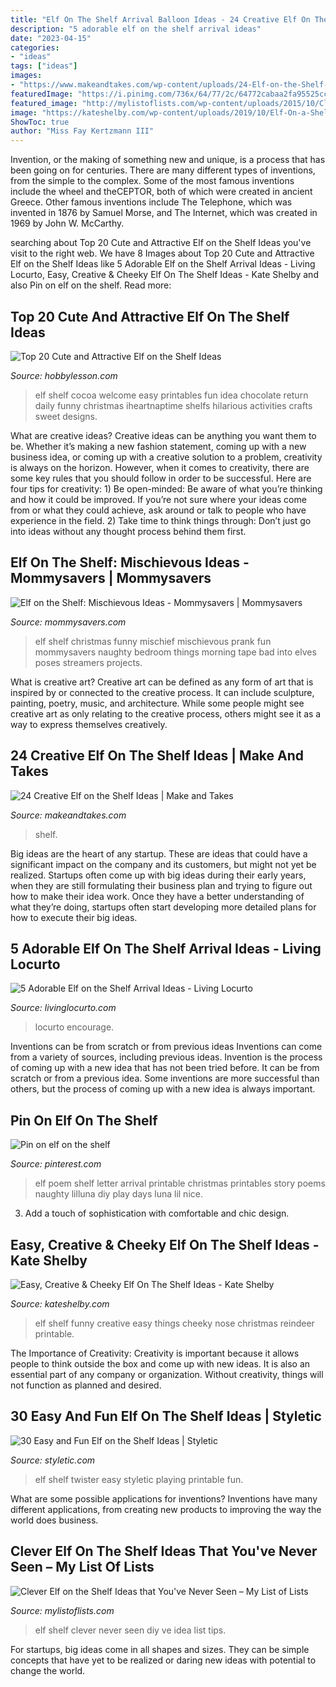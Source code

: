 ```yaml
---
title: "Elf On The Shelf Arrival Balloon Ideas - 24 Creative Elf On The Shelf Ideas"
description: "5 adorable elf on the shelf arrival ideas"
date: "2023-04-15"
categories:
- "ideas"
tags: ["ideas"]
images:
- "https://www.makeandtakes.com/wp-content/uploads/24-Elf-on-the-Shelf-Ideas.jpg"
featuredImage: "https://i.pinimg.com/736x/64/77/2c/64772cabaa2fa95525cca25cebdb2852.jpg"
featured_image: "http://mylistoflists.com/wp-content/uploads/2015/10/Clever-Elf-on-the-Shelf-Ideas-that-Youve-Never-Seen13.jpg"
image: "https://kateshelby.com/wp-content/uploads/2019/10/Elf-On-a-Shelf-Pin-The-Nose-On-Reindeer.jpeg"
ShowToc: true
author: "Miss Fay Kertzmann III"
---
```



Invention, or the making of something new and unique, is a process that has been going on for centuries. There are many different types of inventions, from the simple to the complex. Some of the most famous inventions include the wheel and theCEPTOR, both of which were created in ancient Greece. Other famous inventions include The Telephone, which was invented in 1876 by Samuel Morse, and The Internet, which was created in 1969 by John W. McCarthy.

	

		
searching about Top 20 Cute and Attractive Elf on the Shelf Ideas you've visit to the right web. We have 8 Images about Top 20 Cute and Attractive Elf on the Shelf Ideas like 5 Adorable Elf on the Shelf Arrival Ideas - Living Locurto, Easy, Creative &amp; Cheeky Elf On The Shelf Ideas - Kate Shelby and also Pin on elf on the shelf. Read more:
		
    
## Top 20 Cute And Attractive Elf On The Shelf Ideas

<img loading=lazy src="http://hobbylesson.com/wp-content/uploads/2015/11/Top-20-Elf-on-the-Shelf-Ideas-1.jpg" onerror="this.onerror=null;this.src='https://tse2.mm.bing.net/th?id=OIP.knsK-SBmVk6dS0wtJNtmdwHaLH&amp;pid=15.1';" alt="Top 20 Cute and Attractive Elf on the Shelf Ideas">

_Source: hobbylesson.com_

>elf shelf cocoa welcome easy printables fun idea chocolate return daily funny christmas iheartnaptime shelfs hilarious activities crafts sweet designs. 

	

What are creative ideas?
Creative ideas can be anything you want them to be. Whether it’s making a new fashion statement, coming up with a new business idea, or coming up with a creative solution to a problem, creativity is always on the horizon. However, when it comes to creativity, there are some key rules that you should follow in order to be successful. Here are four tips for creativity: 1) Be open-minded: Be aware of what you’re thinking and how it could be improved. If you’re not sure where your ideas come from or what they could achieve, ask around or talk to people who have experience in the field. 2) Take time to think things through: Don’t just go into ideas without any thought process behind them first.

    
## Elf On The Shelf: Mischievous Ideas - Mommysavers | Mommysavers

<img loading=lazy src="http://www.mommysavers.com/wp-content/uploads/2013/12/900x900px-LL-1bf55f07_389808_2750823845173_1895345789_n-2.jpeg" onerror="this.onerror=null;this.src='https://tse2.mm.bing.net/th?id=OIP.grrjvnsNRh46IKNZbO90pAHaJ4&amp;pid=15.1';" alt="Elf on the Shelf: Mischievous Ideas - Mommysavers | Mommysavers">

_Source: mommysavers.com_

>elf shelf christmas funny mischief mischievous prank fun mommysavers naughty bedroom things morning tape bad into elves poses streamers projects. 

	

What is creative art?
Creative art can be defined as any form of art that is inspired by or connected to the creative process. It can include sculpture, painting, poetry, music, and architecture. While some people might see creative art as only relating to the creative process, others might see it as a way to express themselves creatively.

    
## 24 Creative Elf On The Shelf Ideas | Make And Takes

<img loading=lazy src="https://www.makeandtakes.com/wp-content/uploads/24-Elf-on-the-Shelf-Ideas.jpg" onerror="this.onerror=null;this.src='https://tse2.mm.bing.net/th?id=OIP.nkY9UU6UaU__SeKCW8uGVgHaLZ&amp;pid=15.1';" alt="24 Creative Elf on the Shelf Ideas | Make and Takes">

_Source: makeandtakes.com_

>shelf. 

	

Big ideas are the heart of any startup. These are ideas that could have a significant impact on the company and its customers, but might not yet be realized. Startups often come up with big ideas during their early years, when they are still formulating their business plan and trying to figure out how to make their idea work. Once they have a better understanding of what they’re doing, startups often start developing more detailed plans for how to execute their big ideas.

    
## 5 Adorable Elf On The Shelf Arrival Ideas - Living Locurto

<img loading=lazy src="http://www.livinglocurto.com/wp-content/uploads/2015/11/Elf-on-the-Shelf-Random-Act-of-Kindness-Arrival-Letter.jpg" onerror="this.onerror=null;this.src='https://tse3.mm.bing.net/th?id=OIP.hkG9VRE38EMYr-kz-wZmdgHaLC&amp;pid=15.1';" alt="5 Adorable Elf on the Shelf Arrival Ideas - Living Locurto">

_Source: livinglocurto.com_

>locurto encourage. 

	

Inventions can be from scratch or from previous ideas
Inventions can come from a variety of sources, including previous ideas. Invention is the process of coming up with a new idea that has not been tried before. It can be from scratch or from a previous idea. Some inventions are more successful than others, but the process of coming up with a new idea is always important.

    
## Pin On Elf On The Shelf

<img loading=lazy src="https://i.pinimg.com/736x/64/77/2c/64772cabaa2fa95525cca25cebdb2852.jpg" onerror="this.onerror=null;this.src='https://tse1.mm.bing.net/th?id=OIP.X6tNm7K0ppV4EI61fzjf5gHaK_&amp;pid=15.1';" alt="Pin on elf on the shelf">

_Source: pinterest.com_

>elf poem shelf letter arrival printable christmas printables story poems naughty lilluna diy play days luna lil nice. 

	

3. Add a touch of sophistication with comfortable and chic design.

    
## Easy, Creative &amp; Cheeky Elf On The Shelf Ideas - Kate Shelby

<img loading=lazy src="https://kateshelby.com/wp-content/uploads/2019/10/Elf-On-a-Shelf-Pin-The-Nose-On-Reindeer.jpeg" onerror="this.onerror=null;this.src='https://tse2.mm.bing.net/th?id=OIP.LfIiyLnfV75fvu-YCbHVlQHaJ4&amp;pid=15.1';" alt="Easy, Creative &amp; Cheeky Elf On The Shelf Ideas - Kate Shelby">

_Source: kateshelby.com_

>elf shelf funny creative easy things cheeky nose christmas reindeer printable. 

	

The Importance of Creativity:
Creativity is important because it allows people to think outside the box and come up with new ideas. It is also an essential part of any company or organization. Without creativity, things will not function as planned and desired.

    
## 30 Easy And Fun Elf On The Shelf Ideas | Styletic

<img loading=lazy src="https://styletic.com/wp-content/uploads/2015/12/elf-on-the-shelf-ideas/28-elf-on-the-shelf-ideas.jpg" onerror="this.onerror=null;this.src='https://tse3.mm.bing.net/th?id=OIP.s8ezDWw2Zv3vRx65IW7QAgHaLj&amp;pid=15.1';" alt="30 Easy and Fun Elf on the Shelf Ideas | Styletic">

_Source: styletic.com_

>elf shelf twister easy styletic playing printable fun. 

	

What are some possible applications for inventions?
Inventions have many different applications, from creating new products to improving the way the world does business.

    
## Clever Elf On The Shelf Ideas That You&#039;ve Never Seen – My List Of Lists

<img loading=lazy src="http://mylistoflists.com/wp-content/uploads/2015/10/Clever-Elf-on-the-Shelf-Ideas-that-Youve-Never-Seen13.jpg" onerror="this.onerror=null;this.src='https://tse4.mm.bing.net/th?id=OIP.7oPN-lBHvcuyeeib9SzrrQHaLH&amp;pid=15.1';" alt="Clever Elf on the Shelf Ideas that You&#039;ve Never Seen – My List of Lists">

_Source: mylistoflists.com_

>elf shelf clever never seen diy ve idea list tips. 

	

For startups, big ideas come in all shapes and sizes. They can be simple concepts that have yet to be realized or daring new ideas with potential to change the world.


